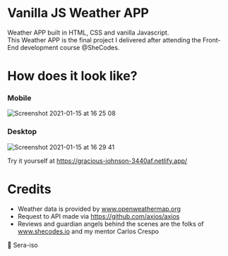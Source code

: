 # Vanilla JS Weather APP

Weather APP built in HTML, CSS and vanilla Javascript.   
This Weather APP is the final project I delivered after attending the Front-End development course @SheCodes. 

# How does it look like?

### Mobile

![Screenshot 2021-01-15 at 16 25 08](https://user-images.githubusercontent.com/74925057/104745955-eff7eb80-574e-11eb-8842-b378bd8f2fa2.png)

### Desktop

![Screenshot 2021-01-15 at 16 29 41](https://user-images.githubusercontent.com/74925057/104745935-e9697400-574e-11eb-9b23-a297b230437a.png)

Try it yourself at https://gracious-johnson-3440af.netlify.app/

# Credits

* Weather data is provided by www.openweathermap.org
* Request to API made via https://github.com/axios/axios
* Reviews and guardian angels behind the scenes are the folks of www.shecodes.io and my mentor Carlos Crespo



:rocket: 
Sera-iso
